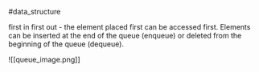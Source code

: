 #data_structure

first in first out - the element placed first can be accessed first. Elements can be inserted at the end of the queue (enqueue) or deleted from the beginning of the queue (dequeue).

![[queue_image.png]]